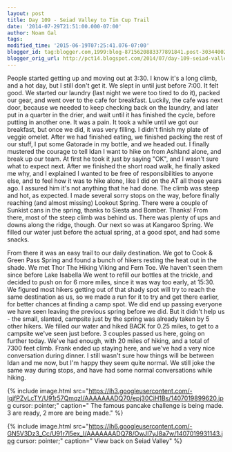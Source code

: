 ```yaml
---
layout: post
title: Day 109 - Seiad Valley to Tin Cup Trail
date: '2014-07-29T21:51:00.000-07:00'
author: Noam Gal
tags:
modified_time: '2015-06-19T07:25:41.076-07:00'
blogger_id: tag:blogger.com,1999:blog-8715620883377891841.post-3034400247979020190
blogger_orig_url: http://pct14.blogspot.com/2014/07/day-109-seiad-valley-to-tin-cup-trail.html
---
```


 People started getting up and moving out at 3:30. I know it's a long climb, and a hot day, but I still don't get
 it. We slept in until just before 7:00. It felt good.
 We started our laundry (last night we were too tired to
 do it), packed our gear, and went over to the cafe for breakfast.
 Luckily, the cafe was next door, because we
 needed to keep checking back on the laundry, and later put in a quarter in the drier, and wait until it has finished
 the cycle, before putting in another one. It was a pain.
 It took a while until we got our breakfast, but once
 we did, it was very filling. I didn't finish my plate of veggie omelet.
 After we had finished eating, we
 finished packing the rest of our stuff, I put some Gatorade in my bottle, and we headed out.
 I finally mustered
 the courage to tell Idan I want to hike on from Ashland alone, and break up our team. At first he took it just by
 saying "OK", and I wasn't sure what to expect next. After we finished the short road walk, he finally asked me why,
 and I explained I wanted to be free of responsibilities to anyone else, and to feel how it was to hike alone, like I
 did on the AT all those years ago. I assured him it's not anything that he had done.
 The climb was steep and
 hot, as expected. I made several sorry stops on the way, before finally reaching (and almost missing) Lookout
 Spring. There were a couple of Sunkist cans in the spring, thanks to Siesta and Bomber. Thanks!
 From there,
 most of the steep climb was behind us. There was plenty of ups and downs along the ridge, though.
 Our next so
 was at Kangaroo Spring. We filled our water just before the actual spring, at a good spot, and had some snacks.

 From there it was an easy trail to our daily destination. We got to Cook &amp; Green Pass Spring and found a bunch
 of hikers resting the heat out in the shade. We met Thor The Hiking Viking and Fern Toe. We haven't seen them since
 before Lake Isabella
 We went to refill our bottles at the trickle, and decided to push on for 6 more miles,
 since it was way too early, at 15:30.
 We figured most hikers getting out of that shady spot will try to reach
 the same destination as us, so we made a run for it to try and get there earlier, for better chances at finding a
 camp spot. We did end up passing everyone we have seen leaving the previous spring before we did. But it didn't help
 us - the small, slanted, campsite just by the spring was already taken by 5 other hikers. We filled our water and
 hiked BACK for 0.25 miles, to get to a campsite we've seen just before.
 3 couples passed us here, going on
 further today. We've had enough, with 20 miles of hiking, and a total of 7300 feet climb.
 Frank ended up
 staying here, and we've had a very nice conversation during dinner.
 I still wasn't sure how things will be
 between Idan and me now, but I'm happy they seem quite normal. We still joke the same way during stops, and have had
 some normal conversations while hiking.


{% include image.html src="https://lh3.googleusercontent.com/-lqjfPZvLcTY/U91r57QmqzI/AAAAAAADQ70/epj30CiH1Bs/1407019899620.jpg cursor: pointer;" caption=" The famous pancake challenge is being made. 3 are ready, 2 more are being made." %}


{% include image.html src="https://lh6.googleusercontent.com/-GN5V3Dz3_Cc/U91r7l5ex_I/AAAAAAADQ78/OwJI7yJ8a7w/1407019931143.jpg cursor: pointer;" caption=" View back on Seiad Valley" %}

